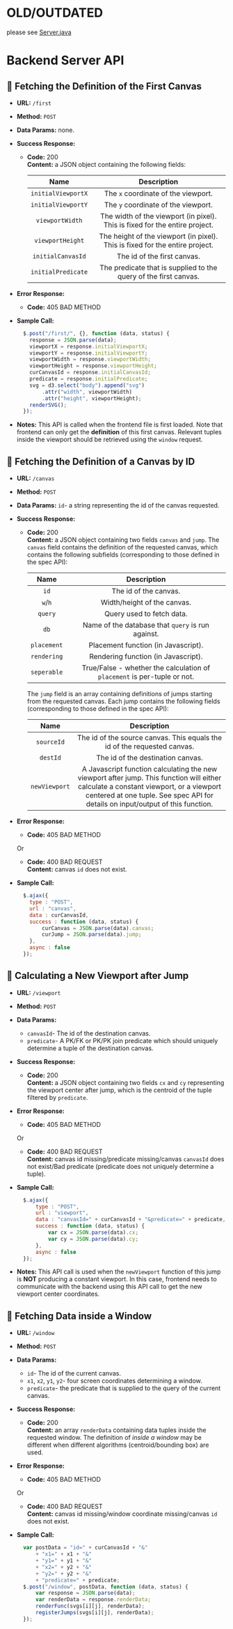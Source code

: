 # OLD/OUTDATED

please see [Server.java](/back-end/src/main/java/server/Server.java#L22)



# Backend Server API
**:small_orange_diamond: Fetching the Definition of the First Canvas**
----
* **URL:**  `/first`

* **Method:** `POST`

* **Data Params:** none.

* **Success Response:**

  * **Code:** 200 <br/>
    **Content:** a JSON object containing the following fields:

    |Name|Description|
    |:---:|:---:|
    |`initialViewportX`|The `x` coordinate of the viewport. |
    |`initialViewportY`|The `y` coordinate of the viewport. |
    |`viewportWidth`|The width of the viewport (in pixel). This is fixed for the entire project.|
    |`viewportHeight`|The height of the viewport (in pixel). This is fixed for the entire project.|
    |`initialCanvasId`|The id of the first canvas. |
    |`initialPredicate`|The predicate that is supplied to the query of the first canvas. |

* **Error Response:**

  * **Code:** 405 BAD METHOD <br />

* **Sample Call:**
  ```javascript
    $.post("/first/", {}, function (data, status) {
      response = JSON.parse(data);
      viewportX = response.initialViewportX;
      viewportY = response.initialViewportY;
      viewportWidth = response.viewportWidth;
      viewportHeight = response.viewportHeight;
      curCanvasId = response.initialCanvasId;
      predicate = response.initialPredicate;
      svg = d3.select("body").append("svg")
          .attr("width", viewportWidth)
          .attr("height", viewportHeight);
      renderSVG();
    });
  ```

* **Notes:**
  This API is called when the frontend file is first loaded. Note that frontend can only get the **definition** of this first canvas. Relevant tuples inside the viewport should be retrieved using the `window` request.  

**:small_orange_diamond: Fetching the Definition of a Canvas by ID**
----
* **URL:**  `/canvas`

* **Method:** `POST`

* **Data Params:** `id`- a string representing the id of the canvas requested.

* **Success Response:**

  * **Code:** 200 <br />
    **Content:** a JSON object containing two fields `canvas` and `jump`. The `canvas` field contains the definition of the requested canvas, which contains the following subfields (corresponding to those defined in the spec API):
    
    |Name|Description|
    |:---:|:---:|
    |`id`|The id of the canvas. |
    |`w`/`h`|Width/height of the canvas. |
    |`query`|Query used to fetch data. |
    |`db`|Name of the database that `query` is run against.|
    |`placement`|Placement function (in Javascript).|
    |`rendering`|Rendering function (in Javascript).|
    |`seperable`|True/False - whether the calculation of `placement` is per-tuple or not.|
    
     The `jump` field is an array containing definitions of jumps starting from the requested canvas. Each jump contains the following fields (corresponding to those defined in the spec API):

    |Name|Description|
    |:---:|:---:|
    |`sourceId`|The id of the source canvas. This equals the id of the requested canvas. |
    |`destId`|The id of the destination canvas. |
    |`newViewport`|A Javascript function calculating the new viewport after jump. This function will either calculate a constant viewport, or a viewport centered at one tuple. See spec API for details on input/output of this function.|

* **Error Response:**
  * **Code:** 405 BAD METHOD <br />
  
  Or
  
  * **Code:** 400 BAD REQUEST <br/> 
    **Content:** canvas `id` does not exist.

* **Sample Call:**
  ```javascript          
    $.ajax({
      type : "POST",
      url : "canvas",
      data : curCanvasId,
      success : function (data, status) {
          curCanvas = JSON.parse(data).canvas;
          curJump = JSON.parse(data).jump;
      },
      async : false
    });
  ```
  
**:small_orange_diamond: Calculating a New Viewport after Jump**
----
* **URL:**  `/viewport`

* **Method:** `POST`

* **Data Params:** 
  * `canvasId`- The id of the destination canvas.
  * `predicate`- A PK/FK or PK/PK join predicate which should uniquely determine a tuple of the destination canvas. 

* **Success Response:**

  * **Code:** 200 <br />
    **Content:** a JSON object containing two fields `cx` and `cy` representing the viewport center after jump, which is the centroid of the tuple filtered by `predicate`. 
  
* **Error Response:**
  * **Code:** 405 BAD METHOD <br />
  
  Or
  * **Code:** 400 BAD REQUEST <br />
    **Content:** canvas id missing/predicate missing/canvas `canvasId` does not exist/Bad predicate (predicate does not uniquely determine a tuple).

* **Sample Call:**
  ```javascript
    $.ajax({
        type : "POST",
        url : "viewport",
        data : "canvasId=" + curCanvasId + "&predicate=" + predicate,
        success : function (data, status) {
            var cx = JSON.parse(data).cx;
            var cy = JSON.parse(data).cy;
        },
        async : false
    });
  ```

* **Notes:**
  This API call is used when the `newViewport` function of this jump is **NOT** producing a constant viewport. In this case, frontend needs to communicate with the backend using this API call to get the new viewport center 
coordinates. 


**:small_orange_diamond: Fetching Data inside a Window**
----
* **URL:**  `/window`

* **Method:** `POST`

* **Data Params:** 
  * `id`- The id of the current canvas. 
  * `x1`, `x2`, `y1`, `y2`- four screen coordinates determining a window. 
  * `predicate`- the predicate that is supplied to the query of the current canvas.

* **Success Response:**

  * **Code:** 200 <br />
    **Content:** an array `renderData` containing data tuples inside the requested window. The definition of *inside a window* may be different when different algorithms (centroid/bounding box) are used. 
  
* **Error Response:**
  * **Code:** 405 BAD METHOD <br />
  
  Or
  * **Code:** 400 BAD REQUEST <br />
    **Content:** canvas id missing/window coordinate missing/canvas `id` does not exist.

* **Sample Call:**
  ```javascript
    var postData = "id=" + curCanvasId + "&"
        + "x1=" + x1 + "&"
        + "y1=" + y1 + "&"
        + "x2=" + y2 + "&"
        + "y2=" + y2 + "&"
        + "predicate=" + predicate;
    $.post("/window", postData, function (data, status) {
        var response = JSON.parse(data);
        var renderData = response.renderData;
        renderFunc(svgs[i][j], renderData);
        registerJumps(svgs[i][j], renderData);
    });
  ```
